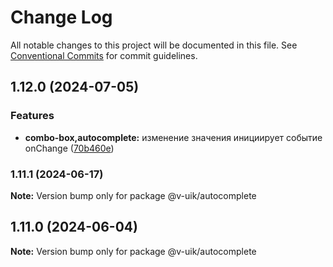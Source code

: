 # Change Log

All notable changes to this project will be documented in this file.
See [Conventional Commits](https://conventionalcommits.org) for commit guidelines.

## 1.12.0 (2024-07-05)


### Features

* **combo-box,autocomplete:** изменение значения инициирует событие onChange ([70b460e](#))



### 1.11.1 (2024-06-17)

**Note:** Version bump only for package @v-uik/autocomplete





## 1.11.0 (2024-06-04)

**Note:** Version bump only for package @v-uik/autocomplete

